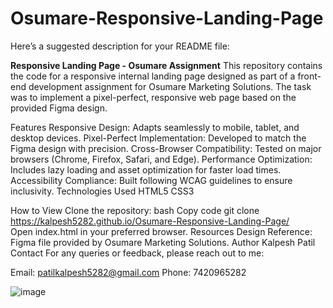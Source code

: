 # Osumare-Responsive-Landing-Page



Here’s a suggested description for your README file:

**Responsive Landing Page - Osumare Assignment**
This repository contains the code for a responsive internal landing page designed as part of a front-end development assignment for Osumare Marketing Solutions. The task was to implement a pixel-perfect, responsive web page based on the provided Figma design.

Features
Responsive Design: Adapts seamlessly to mobile, tablet, and desktop devices.
Pixel-Perfect Implementation: Developed to match the Figma design with precision.
Cross-Browser Compatibility: Tested on major browsers (Chrome, Firefox, Safari, and Edge).
Performance Optimization: Includes lazy loading and asset optimization for faster load times.
Accessibility Compliance: Built following WCAG guidelines to ensure inclusivity.
Technologies Used
HTML5
CSS3

How to View
Clone the repository:
bash
Copy code
git clone https://kalpesh5282.github.io/Osumare-Responsive-Landing-Page/  
Open index.html in your preferred browser.
Resources
Design Reference: Figma file provided by Osumare Marketing Solutions.
Author
Kalpesh Patil
Contact
For any queries or feedback, please reach out to me:

Email: patilkalpesh5282@gmail.com
Phone: 7420965282

![image](https://github.com/user-attachments/assets/b1e49534-834b-4a6d-8f04-65ab3c4fc392)
